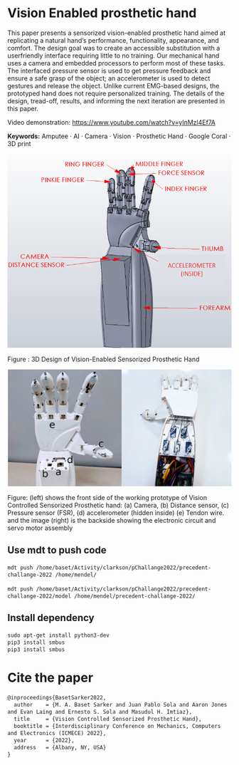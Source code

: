# Vision Enabled prosthetic hand
This paper presents a sensorized vision-enabled prosthetic hand aimed at replicating a natural hand’s performance, functionality, appearance, and comfort. The design goal was to create an accessible substitution with a userfriendly interface requiring little to no training. Our mechanical hand uses a camera and embedded processors to perform most of these tasks. The interfaced pressure sensor is used to get pressure feedback and ensure a safe grasp of the object; an accelerometer is used to detect gestures and release the object. Unlike current EMG-based designs, the prototyped hand does not require personalized training. The details of the design, tread-off, results, and informing the next iteration are presented in this paper.

Video demonstration: https://www.youtube.com/watch?v=yInMzl4Ef7A


<b>Keywords:</b> Amputee · AI · Camera · Vision · Prosthetic Hand · Google Coral · 3D print

![Prosthetic Hand](images/fig2_3d.png)

Figure : 3D Design of Vision-Enabled Sensorized Prosthetic Hand

![Prosthetic Hand](images/fig1.png)

Figure: (left) shows the front side of the working prototype of Vision Controlled Sensorized Prosthetic hand: (a) Camera, (b) Distance sensor, (c) Pressure sensor (FSR), (d) accelerometer (hidden inside) (e) Tendon wire. and the image (right) is the backside showing the electronic circuit and servo motor assembly

## Use mdt to push code 
``` 
mdt push /home/baset/Activity/clarkson/pChallange2022/precedent-challange-2022 /home/mendel/

mdt push /home/baset/Activity/clarkson/pChallange2022/precedent-challange-2022/model /home/mendel/precedent-challange-2022/
```

## Install dependency 
```
sudo apt-get install python3-dev
pip3 install smbus
pip3 install smbus 
```

# Cite the paper

```
@inproceedings{BasetSarker2022,
  author    = {M. A. Baset Sarker and Juan Pablo Sola and Aaron Jones and Evan Laing and Ernesto S. Sola and Masudul H. Imtiaz},
  title     = {Vision Controlled Sensorized Prosthetic Hand},
  booktitle = {Interdisciplinary Conference on Mechanics, Computers and Electronics (ICMECE) 2022},
  year      = {2022},
  address   = {Albany, NY, USA}
}

```


